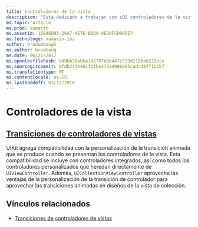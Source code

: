 ```yaml
---
title: Controladores de la vista
description: "Está dedicado a trabajar con iOS controladores de la vista en una aplicación de Xamarin.iOS."
ms.topic: article
ms.prod: xamarin
ms.assetid: 15846D93-26A7-4E7E-B6DA-8E20FCD995E7
ms.technology: xamarin-ios
author: bradumbaugh
ms.author: brumbaug
ms.date: 06/21/2017
ms.openlocfilehash: e09bb70ab64143787d8b447c729d210ba0215ece
ms.sourcegitcommit: 0fdb243b46cf21be47584900805cadcd077121bf
ms.translationtype: MT
ms.contentlocale: es-ES
ms.lasthandoff: 03/12/2018
---
```

# <a name="view-controllers"></a>Controladores de la vista

## <a name="view-controller-transitionstransitionsmd"></a>[Transiciones de controladores de vistas](transitions.md)

UIKit agrega compatibilidad con la personalización de la transición animada que se produce cuando se presentan los controladores de la vista. Esta compatibilidad se incluye con controladores integrados, así como todos los controladores personalizados que heredan directamente de `UIViewController`. Además, `UICollectionViewController` aprovecha las ventajas de la personalización de la transición de controlador para aprovechar las transiciones animadas en diseños de la vista de colección.







## <a name="related-links"></a>Vínculos relacionados

- [Transiciones de controladores de vistas](~/ios/user-interface/ios-ui/view-controllers/transitions.md)
